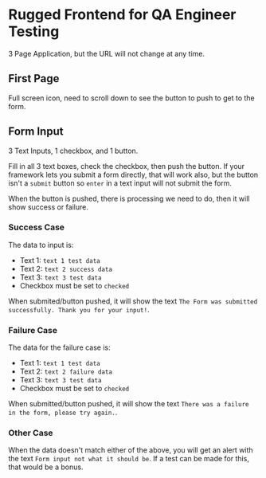 # Rugged Frontend for QA Engineer Testing

3 Page Application, but the URL will not change at any time.

## First Page

Full screen icon, need to scroll down to see the button to push to get to the form.

## Form Input

3 Text Inputs, 1 checkbox, and 1 button.

Fill in all 3 text boxes, check the checkbox, then push the button. If your framework lets you submit a form directly, that will work also, but the button isn't a `submit` button so `enter` in a text input will not submit the form.

When the button is pushed, there is processing we need to do, then it will show success or failure.

### Success Case

The data to input is:

- Text 1: `text 1 test data`
- Text 2: `text 2 success data`
- Text 3: `text 3 test data`
- Checkbox must be set to `checked`

When submited/button pushed, it will show the text `The Form was submitted successfully. Thank you for your input!`.

### Failure Case

The data for the failure case is:

- Text 1: `text 1 test data`
- Text 2: `text 2 failure data`
- Text 3: `text 3 test data`
- Checkbox must be set to `checked`

When submitted/button pushed, it will show the text `There was a failure in the form, please try again.`.

### Other Case

When the data doesn't match either of the above, you will get an alert with the text `Form input not what it should be`. If a test can be made for this, that would be a bonus.
